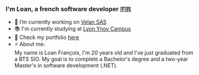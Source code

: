 ### I'm Loan, a french software developer 🇫🇷

- 🔭 I’m currently working on [Velan SAS](https://www.linkedin.com/showcase/velanfrance/?originalSubdomain=fr)
- 📚 I'm currently studying at [Lyon Ynov Campus](https://www.ynov.com/campus/lyon)
- 💼 Check my portfolio [here](https://loanfrancois.fr)
- ⚡ About me:  
   My name is Loan François, I'm 20 years old and I've just graduated from a BTS SIO. My goal is to complete a Bachelor's degree and a two-year Master's in software development (.NET).
